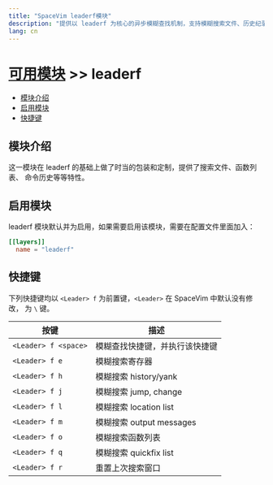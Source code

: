 ```yaml
---
title: "SpaceVim leaderf模块"
description: "提供以 leaderf 为核心的异步模糊查找机制，支持模糊搜索文件、历史纪录、函数列表等。"
lang: cn
---
```


# [可用模块](../) >> leaderf

<!-- vim-markdown-toc GFM -->

- [模块介绍](#模块介绍)
- [启用模块](#启用模块)
- [快捷键](#快捷键)

<!-- vim-markdown-toc -->

## 模块介绍

这一模块在 leaderf 的基础上做了时当的包装和定制，提供了搜索文件、函数列表、
命令历史等等特性。

## 启用模块

leaderf 模块默认并为启用，如果需要启用该模块，需要在配置文件里面加入：

```toml
[[layers]]
  name = "leaderf"
```

## 快捷键

下列快捷键均以 `<Leader> f` 为前置键，`<Leader>` 在 SpaceVim 中默认没有修改，
为 `\` 键。

| 按键                 | 描述                           |
| -------------------- | ------------------------------ |
| `<Leader> f <space>` | 模糊查找快捷键，并执行该快捷键 |
| `<Leader> f e`       | 模糊搜索寄存器                 |
| `<Leader> f h`       | 模糊搜索 history/yank          |
| `<Leader> f j`       | 模糊搜索 jump, change          |
| `<Leader> f l`       | 模糊搜索 location list         |
| `<Leader> f m`       | 模糊搜索 output messages       |
| `<Leader> f o`       | 模糊搜索函数列表               |
| `<Leader> f q`       | 模糊搜索 quickfix list         |
| `<Leader> f r`       | 重置上次搜索窗口               |
